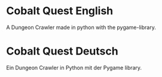# Cobalt Quest English

A Dungeon Crawler made in python with the pygame-library.

# Cobalt Quest Deutsch

Ein Dungeon Crawler in Python mit der Pygame library.
